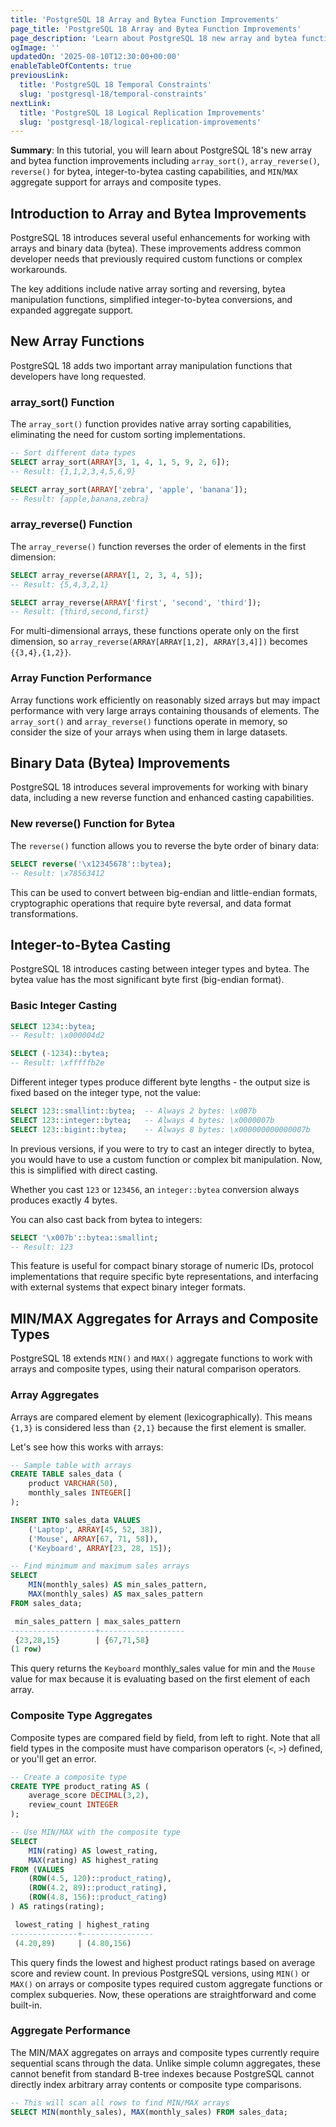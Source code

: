 ```yaml
---
title: 'PostgreSQL 18 Array and Bytea Function Improvements'
page_title: 'PostgreSQL 18 Array and Bytea Function Improvements'
page_description: 'Learn about PostgreSQL 18 new array and bytea functions including array_sort(), array_reverse(), reverse() for bytea, integer-to-bytea casting, and MIN/MAX aggregates for arrays and composite types.'
ogImage: ''
updatedOn: '2025-08-10T12:30:00+00:00'
enableTableOfContents: true
previousLink:
  title: 'PostgreSQL 18 Temporal Constraints'
  slug: 'postgresql-18/temporal-constraints'
nextLink:
  title: 'PostgreSQL 18 Logical Replication Improvements'
  slug: 'postgresql-18/logical-replication-improvements'
---
```


**Summary**: In this tutorial, you will learn about PostgreSQL 18's new array and bytea function improvements including `array_sort()`, `array_reverse()`, `reverse()` for bytea, integer-to-bytea casting capabilities, and `MIN`/`MAX` aggregate support for arrays and composite types.

## Introduction to Array and Bytea Improvements

PostgreSQL 18 introduces several useful enhancements for working with arrays and binary data (bytea). These improvements address common developer needs that previously required custom functions or complex workarounds.

The key additions include native array sorting and reversing, bytea manipulation functions, simplified integer-to-bytea conversions, and expanded aggregate support.

## New Array Functions

PostgreSQL 18 adds two important array manipulation functions that developers have long requested.

### array_sort() Function

The `array_sort()` function provides native array sorting capabilities, eliminating the need for custom sorting implementations.

```sql
-- Sort different data types
SELECT array_sort(ARRAY[3, 1, 4, 1, 5, 9, 2, 6]);
-- Result: {1,1,2,3,4,5,6,9}

SELECT array_sort(ARRAY['zebra', 'apple', 'banana']);
-- Result: {apple,banana,zebra}
```

### array_reverse() Function

The `array_reverse()` function reverses the order of elements in the first dimension:

```sql
SELECT array_reverse(ARRAY[1, 2, 3, 4, 5]);
-- Result: {5,4,3,2,1}

SELECT array_reverse(ARRAY['first', 'second', 'third']);
-- Result: {third,second,first}
```

For multi-dimensional arrays, these functions operate only on the first dimension, so `array_reverse(ARRAY[ARRAY[1,2], ARRAY[3,4]])` becomes `{{3,4},{1,2}}`.
### Array Function Performance

Array functions work efficiently on reasonably sized arrays but may impact performance with very large arrays containing thousands of elements. The `array_sort()` and `array_reverse()` functions operate in memory, so consider the size of your arrays when using them in large datasets.

## Binary Data (Bytea) Improvements

PostgreSQL 18 introduces several improvements for working with binary data, including a new reverse function and enhanced casting capabilities.

### New reverse() Function for Bytea

The `reverse()` function allows you to reverse the byte order of binary data:

```sql
SELECT reverse('\x12345678'::bytea);
-- Result: \x78563412
```

This can be used to convert between big-endian and little-endian formats, cryptographic operations that require byte reversal, and data format transformations.

## Integer-to-Bytea Casting

PostgreSQL 18 introduces casting between integer types and bytea. The bytea value has the most significant byte first (big-endian format).

### Basic Integer Casting

```sql
SELECT 1234::bytea;
-- Result: \x000004d2

SELECT (-1234)::bytea;
-- Result: \xfffffb2e
```

Different integer types produce different byte lengths - the output size is fixed based on the integer type, not the value:

```sql
SELECT 123::smallint::bytea;  -- Always 2 bytes: \x007b
SELECT 123::integer::bytea;   -- Always 4 bytes: \x0000007b
SELECT 123::bigint::bytea;    -- Always 8 bytes: \x000000000000007b
```

In previous versions, if you were to try to cast an integer directly to bytea, you would have to use a custom function or complex bit manipulation. Now, this is simplified with direct casting.

Whether you cast `123` or `123456`, an `integer::bytea` conversion always produces exactly 4 bytes.

You can also cast back from bytea to integers:

```sql
SELECT '\x007b'::bytea::smallint;
-- Result: 123
```

This feature is useful for compact binary storage of numeric IDs, protocol implementations that require specific byte representations, and interfacing with external systems that expect binary integer formats.

## MIN/MAX Aggregates for Arrays and Composite Types

PostgreSQL 18 extends `MIN()` and `MAX()` aggregate functions to work with arrays and composite types, using their natural comparison operators.

### Array Aggregates

Arrays are compared element by element (lexicographically). This means `{1,3}` is considered less than `{2,1}` because the first element is smaller.

Let's see how this works with arrays:

```sql
-- Sample table with arrays
CREATE TABLE sales_data (
    product VARCHAR(50),
    monthly_sales INTEGER[]
);

INSERT INTO sales_data VALUES
    ('Laptop', ARRAY[45, 52, 38]),
    ('Mouse', ARRAY[67, 71, 58]),
    ('Keyboard', ARRAY[23, 28, 15]);

-- Find minimum and maximum sales arrays
SELECT
    MIN(monthly_sales) AS min_sales_pattern,
    MAX(monthly_sales) AS max_sales_pattern
FROM sales_data;

 min_sales_pattern | max_sales_pattern 
-------------------+-------------------
 {23,28,15}        | {67,71,58}
(1 row)
```

This query returns the `Keyboard` monthly_sales value for min and the `Mouse` value for max because it is evaluating based on the first element of each array.

### Composite Type Aggregates

Composite types are compared field by field, from left to right. Note that all field types in the composite must have comparison operators (`<`, `>`) defined, or you'll get an error.

```sql
-- Create a composite type
CREATE TYPE product_rating AS (
    average_score DECIMAL(3,2),
    review_count INTEGER
);

-- Use MIN/MAX with the composite type
SELECT
    MIN(rating) AS lowest_rating,
    MAX(rating) AS highest_rating
FROM (VALUES
    (ROW(4.5, 120)::product_rating),
    (ROW(4.2, 89)::product_rating),
    (ROW(4.8, 156)::product_rating)
) AS ratings(rating);

 lowest_rating | highest_rating 
---------------+----------------
 (4.20,89)     | (4.80,156)
```

This query finds the lowest and highest product ratings based on average score and review count. In previous PostgreSQL versions, using `MIN()` or `MAX()` on arrays or composite types required custom aggregate functions or complex subqueries. Now, these operations are straightforward and come built-in.

### Aggregate Performance

The MIN/MAX aggregates on arrays and composite types currently require sequential scans through the data. Unlike simple column aggregates, these cannot benefit from standard B-tree indexes because PostgreSQL cannot directly index arbitrary array contents or composite type comparisons.

```sql
-- This will scan all rows to find MIN/MAX arrays
SELECT MIN(monthly_sales), MAX(monthly_sales) FROM sales_data;

